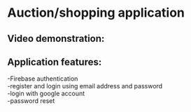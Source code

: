 # Auction/shopping application
## Video demonstration: 
## Application features:  
-Firebase authentication   
-register and login using email address and password  
-login with google account  
-password reset  
